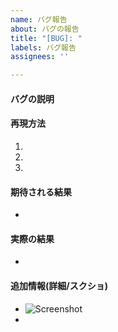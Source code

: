 ```yaml
---
name: バグ報告
about: バグの報告
title: "[BUG]: "
labels: バグ報告
assignees: ''

---
```


#### バグの説明

#### 再現方法

1. 
2. 
3. 

#### 期待される結果

- 

#### 実際の結果

- 

#### 追加情報(詳細/スクショ)

- ![Screenshot]()
-
